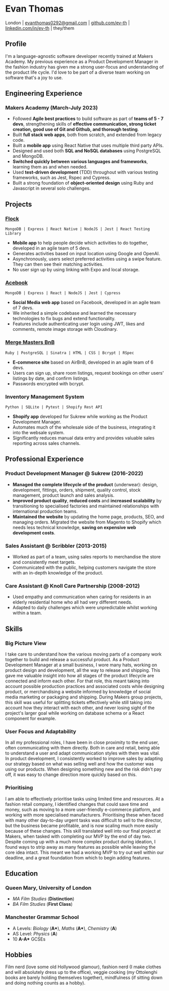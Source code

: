 # Evan Thomas

London | evanthomas0292@gmail.com | [github.com/ev-th](https://github.com/ev-th) | [linkedin.com/in/ev-th](https://www.linkedin.com/in/ev-th/) | they/them

## Profile

I'm a language-agnostic software developer recently trained at Makers Academy. My previous experience as a Product Development Manager in the fashion industry has given me a strong user-focus and understanding of the product life cycle. I'd love to be part of a diverse team working on software that's a joy to use.

## Engineering Experience

### Makers Academy (March-July 2023)

- Followed **Agile best practices** to build software as part of **teams of 5 - 7 devs**, strengthening skills of **effective communication, strong ticket creation, good use of Git and Github, and thorough testing**.
- Built **full stack web apps**, both from scratch, and extended from legacy code. 
- Built a **mobile app** using React Native that uses multiple third party APIs.
- Designed and used both **SQL and NoSQL databases** using PostgreSQL and MongoDB.
- **Switched quickly between various languages and frameworks**, learning them as and when needed.
- Used **test-driven development** (TDD) throughout with various testing frameworks, such as Jest, Rspec and Cypress.
- Built a strong foundation of **object-oriented design** using Ruby and Javascript in several solo challenges.

## Projects

### [**Flock**](https://github.com/ev-th/Flock)

`MongoDB | Express | React Native | NodeJS | Jest | React Testing Library`

- **Mobile app** to help people decide which activities to do together, developed in an agile team of 5 devs.
- Generates activities based on input location using Google and OpenAI.
- Asynchronously, users select preferred activities using a swipe feature. They can then see their matching activities.
- No user sign up by using linking with Expo and local storage.

### [**Acebook**](https://github.com/ev-th/acebook-fire)

`MongoDB | Express | React | NodeJS | Jest | Cypress`

- **Social Media web app** based on Facebook, developed in an agile team of 7 devs.
- We inherited a simple codebase and learned the necessary technologies to fix bugs and extend functionality.
- Features include authenticating user login using JWT, likes and comments, remote image storage with Cloudinary.

### [**Merge Masters BnB**](https://github.com/CKMurison/makersbnb-ruby-seed)

`Ruby | PostgreSQL | Sinatra | HTML | CSS | Bcrypt | RSpec`

- **E-commerce site** based on AirBnB, developed in an agile team of 6 devs.
- Users can sign up, share room listings, request bookings on other users’ listings by date, and confirm listings.
- Passwords encrypted with bcrypt.

### **Inventory Management System**

`Python | SQLite | Pytest | Shopify Rest API`

- **Shopify app** developed for Sukrew while working as the Product Development Manager.
- Automates much of the wholesale side of the business, integrating it into the websale system.
- Significantly reduces manual data entry and provides valuable sales reporting across sales channels.

## Professional Experience

### Product Development Manager @ Sukrew (2016-2022)

- **Managed the complete lifecycle of the product** (underwear): design, development, fittings, orders, shipment, quality control, stock management, product launch and sales analysis.
- **Improved product quality**, **reduced costs** and **increased scalability** by transitioning to specialised factories and maintained relationships with international production teams.
- **Maintained the website** by updating the home page, products, SEO, and managing orders. Migrated the website from Magento to Shopify which needs less technical knowledge, **saving on expensive web development costs**.

### Sales Assistant @ Scribbler (2013-2015)

- Worked as part of a team, using sales reports to merchandise the store and consistently meet targets.
- Communicated with the public, helping customers navigate the store with an in-depth knowledge of the product.

### Care Assistant @ Knoll Care Partnership (2008-2012)

- Used empathy and communication when caring for residents in an elderly residential home who all had very different needs.
- Adapted to daily challenges which were unpredictable whilst working within a team.

## Skills

### Big Picture View

I take care to understand how the various moving parts of a company work together to build and release a successful product. As a Product Development Manager at a small business, I wore many hats, working on product design and development, all the way to release and shipping. This gave me valuable insight into how all stages of the product lifecycle are connected and inform each other. For that role, this meant taking into account possible production practices and associated costs while designing product, or merchandising a website informed by knowledge of social media marketing or packaging and shipping. During Makers group projects, this skill was useful for splitting tickets effectively while still taking into account how they interact with each other, and never losing sight of the project's larger goal while working on database schema or a React component for example.

### User Focus and Adaptability

In all my professional roles, I have been in close proximity to the end user, often communicating with them directly. Both in care and retail, being able to understand a user and adapt communication styles with them was vital. In product development, I consistently worked to improve sales by adapting our strategy based on what was selling well and how the customer was using our products. When designing something new and the risk didn't pay off, it was easy to change direction more quickly based on this.

### Prioritising

I am able to effectively prioritise tasks using limited time and resources. At a fashion retail company, I identified changes that could save time and money, such as moving to a more user-friendly e-commerce platform, and working with more specialised manufacturers. Prioritising these when faced with many other day-to-day urgent tasks was difficult to sell to the director, but the business became profitable, and is now scaling much more easily because of these changes. This skill translated well into our final project at Makers, when tasked with completing our MVP by the end of day two. Despite coming up with a much more complex product during ideation, I found ways to strip away as many features as possible while leaving the core idea intact. This meant we had a working MVP to try out well within our deadline, and a great foundation from which to begin adding features.

## Education

### Queen Mary, University of London
- _MA Film Studies_ (**Distinction**)
- _BA Film Studies_ (**First Class**)

### Manchester Grammar School
- A Levels: _Biology_ (**A\***), _Maths_ (**A\***), _Chemistry_ (**A**)
- AS Level: _Physics_ (**A**)
- 10 **A-A\*** GCSEs

## Hobbies

Film nerd (love some old Hollywood glamour), fashion nerd (I make clothes and will absolutely dress up to the office), veggie cooking (my Ottolenghi books are barely holding themselves together), mindfulness (if sitting down and doing nothing counts as a hobby).